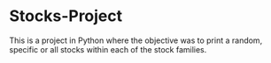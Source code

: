 # Stocks-Project
This is a project in Python where the objective was to print a random, specific or all stocks within each of the stock families.
